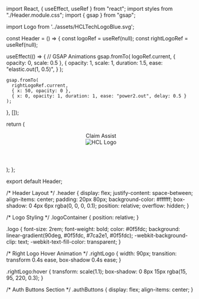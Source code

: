 import React, { useEffect, useRef } from "react";
import styles from "./Header.module.css";
import { gsap } from "gsap";

import Logo from '../assets/HCLTechLogoBlue.svg';

const Header = () => {
  const logoRef = useRef(null);
  const rightLogoRef = useRef(null);

  useEffect(() => {
    // GSAP Animations
    gsap.fromTo(
      logoRef.current,
      { opacity: 0, scale: 0.5 },
      {
        opacity: 1,
        scale: 1,
        duration: 1.5,
        ease: "elastic.out(1, 0.5)",
      }
    );

    gsap.fromTo(
      rightLogoRef.current,
      { x: 50, opacity: 0 },
      { x: 0, opacity: 1, duration: 1, ease: "power2.out", delay: 0.5 }
    );
  }, []);

  return (
    <header className={styles.header}>
      <div ref={logoRef} className={styles.logoContainer}>
        <span className={styles.logo}>Claim Assist</span>
      </div>
      <div className={styles.authButtons}>
        <img
          ref={rightLogoRef}
          className={styles.rightLogo}
          src={Logo}
          alt="HCL Logo"
        />
      </div>
    </header>
  );
};

export default Header;



/* Header Layout */
.header {
  display: flex;
  justify-content: space-between;
  align-items: center;
  padding: 20px 80px;
  background-color: #ffffff;
  box-shadow: 0 4px 6px rgba(0, 0, 0, 0.1);
  position: relative;
  overflow: hidden;
}

/* Logo Styling */
.logoContainer {
  position: relative;
}

.logo {
  font-size: 2rem;
  font-weight: bold;
  color: #0f5fdc;
  background: linear-gradient(90deg, #0f5fdc, #7ca2e1, #0f5fdc);
  -webkit-background-clip: text;
  -webkit-text-fill-color: transparent;
}

/* Right Logo Hover Animation */
.rightLogo {
  width: 90px;
  transition: transform 0.4s ease, box-shadow 0.4s ease;
}

.rightLogo:hover {
  transform: scale(1.1);
  box-shadow: 0 8px 15px rgba(15, 95, 220, 0.3);
}

/* Auth Buttons Section */
.authButtons {
  display: flex;
  align-items: center;
}
